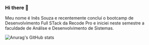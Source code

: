 ### Hi there 👋

Meu nome é Inês Souza e recentemente concluí o bootcamp de Desenvolvimento Full STack da Recode Pro e iniciei neste semestre a faculdade de Análise e Desenvolvimento de Sistemas. 


![Anurag's GitHub stats](https://github-readme-stats.vercel.app/api?username=anuraghazra&show_icons=true&theme=radical)

